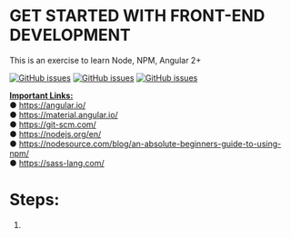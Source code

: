 # GET STARTED WITH FRONT-END DEVELOPMENT
This is an exercise to learn Node, NPM, Angular 2+

<a href="https://github.com/chaurasia-namrata/get_started_with_frontend_webdev/issues">
        <img alt="GitHub issues" src="https://img.shields.io/github/issues/chaurasia-namrata/get_started_with_frontend_webdev"></a>

<a href="https://img.shields.io/static/v1?label=node&message=14.15.5&color=orange">
        <img alt="GitHub issues" src="https://img.shields.io/static/v1?label=node&message=14.15.5&color=orange"></a>

<a href="https://img.shields.io/static/v1?label=&message=14.15.5&color=orange">
        <img alt="GitHub issues" src="https://img.shields.io/static/v1?label=node&message=14.15.5&color=orange"></a>
        
<b><u>Important Links:</u></b><br>
● https://angular.io/<br>
● https://material.angular.io/<br>
● https://git-scm.com/<br>
● https://nodejs.org/en/<br>
● https://nodesource.com/blog/an-absolute-beginners-guide-to-using-npm/<br>
● https://sass-lang.com/<br>

# Steps:

1. 
